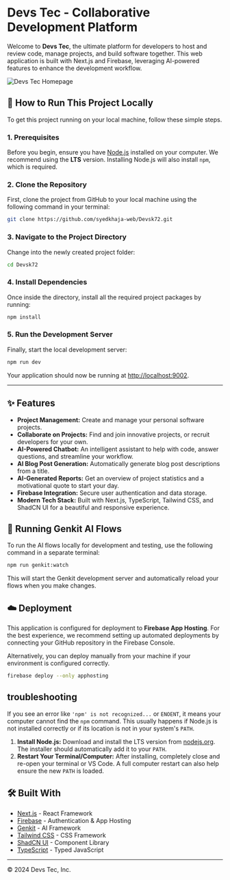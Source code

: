 # Devs Tec - Collaborative Development Platform

Welcome to **Devs Tec**, the ultimate platform for developers to host and review code, manage projects, and build software together. This web application is built with Next.js and Firebase, leveraging AI-powered features to enhance the development workflow.

![Devs Tec Homepage](https://placehold.co/1200x630.png)

## 🚀 How to Run This Project Locally

To get this project running on your local machine, follow these simple steps.

### 1. Prerequisites

Before you begin, ensure you have [Node.js](https://nodejs.org/) installed on your computer. We recommend using the **LTS** version. Installing Node.js will also install `npm`, which is required.

### 2. Clone the Repository

First, clone the project from GitHub to your local machine using the following command in your terminal:

```bash
git clone https://github.com/syedkhaja-web/Devsk72.git
```

### 3. Navigate to the Project Directory

Change into the newly created project folder:

```bash
cd Devsk72
```

### 4. Install Dependencies

Once inside the directory, install all the required project packages by running:

```bash
npm install
```

### 5. Run the Development Server

Finally, start the local development server:

```bash
npm run dev
```

Your application should now be running at [http://localhost:9002](http://localhost:9002).

---

## ✨ Features

- **Project Management:** Create and manage your personal software projects.
- **Collaborate on Projects:** Find and join innovative projects, or recruit developers for your own.
- **AI-Powered Chatbot:** An intelligent assistant to help with code, answer questions, and streamline your workflow.
- **AI Blog Post Generation:** Automatically generate blog post descriptions from a title.
- **AI-Generated Reports:** Get an overview of project statistics and a motivational quote to start your day.
- **Firebase Integration:** Secure user authentication and data storage.
- **Modern Tech Stack:** Built with Next.js, TypeScript, Tailwind CSS, and ShadCN UI for a beautiful and responsive experience.

## 🤖 Running Genkit AI Flows

To run the AI flows locally for development and testing, use the following command in a separate terminal:

```bash
npm run genkit:watch
```
This will start the Genkit development server and automatically reload your flows when you make changes.

## ☁️ Deployment

This application is configured for deployment to **Firebase App Hosting**. For the best experience, we recommend setting up automated deployments by connecting your GitHub repository in the Firebase Console.

Alternatively, you can deploy manually from your machine if your environment is configured correctly.

```bash
firebase deploy --only apphosting
```

##  troubleshooting

If you see an error like `'npm' is not recognized...` or `ENOENT`, it means your computer cannot find the `npm` command. This usually happens if Node.js is not installed correctly or if its location is not in your system's `PATH`.

1.  **Install Node.js:** Download and install the LTS version from [nodejs.org](httpss://nodejs.org/). The installer should automatically add it to your `PATH`.
2.  **Restart Your Terminal/Computer:** After installing, completely close and re-open your terminal or VS Code. A full computer restart can also help ensure the new `PATH` is loaded.

## 🛠️ Built With

- [Next.js](https://nextjs.org/) - React Framework
- [Firebase](https://firebase.google.com/) - Authentication & App Hosting
- [Genkit](https://firebase.google.com/docs/genkit) - AI Framework
- [Tailwind CSS](https://tailwindcss.com/) - CSS Framework
- [ShadCN UI](https://ui.shadcn.com/) - Component Library
- [TypeScript](https://www.typescriptlang.org/) - Typed JavaScript

---

&copy; 2024 Devs Tec, Inc.
